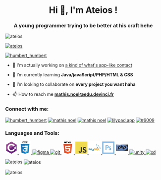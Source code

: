 <h1 align="center">Hi 👋, I'm Ateios !</h1>
<h3 align="center">A young programmer trying to be better at his craft hehe</h3>

<p align="left"> <img src="https://komarev.com/ghpvc/?username=ateios&label=Profile%20views&color=0e75b6&style=flat" alt="ateios" /> </p>

<p align="left"> <a href="https://github.com/ryo-ma/github-profile-trophy"><img src="https://github-profile-trophy.vercel.app/?username=ateios" alt="ateios" /></a> </p>

<p align="left"> <a href="https://twitter.com/humbert_humbert" target="blank"><img src="https://img.shields.io/twitter/follow/humbert_humbert?logo=twitter&style=for-the-badge" alt="humbert_humbert" /></a> </p>

- 🔭 I'm actually working on [a kind of what's app-like contact](https://github.com/Ateioss/Contact_php)

- 🌱 I’m currently learning **Java/javaScript/PHP/HTML & CSS**

- 👯 I’m looking to collaborate on **every project you want haha**

- 📫 How to reach me **mathis.noel@edu.devinci.fr**

<h3 align="left">Connect with me:</h3>
<p align="left">
<a href="https://twitter.com/humbert_humbert" target="blank"><img align="center" src="https://raw.githubusercontent.com/rahuldkjain/github-profile-readme-generator/master/src/images/icons/Social/twitter.svg" alt="humbert_humbert" height="30" width="40" /></a>
<a href="https://linkedin.com/in/mathis noel" target="blank"><img align="center" src="https://raw.githubusercontent.com/rahuldkjain/github-profile-readme-generator/master/src/images/icons/Social/linked-in-alt.svg" alt="mathis noel" height="30" width="40" /></a>
<a href="https://fb.com/mathis noel" target="blank"><img align="center" src="https://raw.githubusercontent.com/rahuldkjain/github-profile-readme-generator/master/src/images/icons/Social/facebook.svg" alt="mathis noel" height="30" width="40" /></a>
<a href="https://instagram.com/lilypad.app" target="blank"><img align="center" src="https://raw.githubusercontent.com/rahuldkjain/github-profile-readme-generator/master/src/images/icons/Social/instagram.svg" alt="lilypad.app" height="30" width="40" /></a>
<a href="https://discord.gg/#6009" target="blank"><img align="center" src="https://raw.githubusercontent.com/rahuldkjain/github-profile-readme-generator/master/src/images/icons/Social/discord.svg" alt="#6009" height="30" width="40" /></a>
</p>

<h3 align="left">Languages and Tools:</h3>
<p align="left"> <a href="https://www.w3schools.com/cs/" target="_blank" rel="noreferrer"> <img src="https://raw.githubusercontent.com/devicons/devicon/master/icons/csharp/csharp-original.svg" alt="csharp" width="40" height="40"/> </a> <a href="https://www.w3schools.com/css/" target="_blank" rel="noreferrer"> <img src="https://raw.githubusercontent.com/devicons/devicon/master/icons/css3/css3-original-wordmark.svg" alt="css3" width="40" height="40"/> </a> <a href="https://www.figma.com/" target="_blank" rel="noreferrer"> <img src="https://www.vectorlogo.zone/logos/figma/figma-icon.svg" alt="figma" width="40" height="40"/> </a> <a href="https://git-scm.com/" target="_blank" rel="noreferrer"> <img src="https://www.vectorlogo.zone/logos/git-scm/git-scm-icon.svg" alt="git" width="40" height="40"/> </a> <a href="https://www.w3.org/html/" target="_blank" rel="noreferrer"> <img src="https://raw.githubusercontent.com/devicons/devicon/master/icons/html5/html5-original-wordmark.svg" alt="html5" width="40" height="40"/> </a> <a href="https://developer.mozilla.org/en-US/docs/Web/JavaScript" target="_blank" rel="noreferrer"> <img src="https://raw.githubusercontent.com/devicons/devicon/master/icons/javascript/javascript-original.svg" alt="javascript" width="40" height="40"/> </a> <a href="https://www.mysql.com/" target="_blank" rel="noreferrer"> <img src="https://raw.githubusercontent.com/devicons/devicon/master/icons/mysql/mysql-original-wordmark.svg" alt="mysql" width="40" height="40"/> </a> <a href="https://www.photoshop.com/en" target="_blank" rel="noreferrer"> <img src="https://raw.githubusercontent.com/devicons/devicon/master/icons/photoshop/photoshop-line.svg" alt="photoshop" width="40" height="40"/> </a> <a href="https://www.php.net" target="_blank" rel="noreferrer"> <img src="https://raw.githubusercontent.com/devicons/devicon/master/icons/php/php-original.svg" alt="php" width="40" height="40"/> </a> <a href="https://unity.com/" target="_blank" rel="noreferrer"> <img src="https://www.vectorlogo.zone/logos/unity3d/unity3d-icon.svg" alt="unity" width="40" height="40"/> </a> <a href="https://www.adobe.com/products/xd.html" target="_blank" rel="noreferrer"> <img src="https://cdn.worldvectorlogo.com/logos/adobe-xd.svg" alt="xd" width="40" height="40"/> </a> </p>

<p><img align="left" src="https://github-readme-stats.vercel.app/api/top-langs?username=ateios&show_icons=true&locale=en&layout=compact" alt="ateios" /></p>

<p>&nbsp;<img align="center" src="https://github-readme-stats.vercel.app/api?username=ateios&show_icons=true&locale=en" alt="ateios" /></p>

<p><img align="center" src="https://github-readme-streak-stats.herokuapp.com/?user=ateios&" alt="ateios" /></p>
